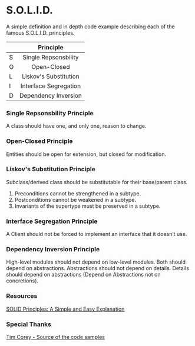 # S.O.L.I.D.
A simple definition and in depth code example describing each of the famous S.O.L.I.D. principles.

|        | Principle      |
| ------ |:--------------:|
| S | Single Repsonsbility  |
| O | Open-Closed           |
| L | Liskov's Substitution |
| I | Interface Segregation |
| D | Dependency Inversion  |

### Single Repsonsbility Principle
A class should have one, and only one, reason to change.
### Open-Closed Principle
Entities should be open for extension, but closed for modification.
### Liskov's Substitution Principle
Subclass/derived class should be substitutable for their base/parent class.
1. Preconditions cannot be strengthened in a subtype.
2. Postconditions cannot be weakened in a subtype.
3. Invariants of the supertype must be preserved in a subtype.
### Interface Segregation Principle
A Client should not be forced to implement an interface that it doesn’t use.
### Dependency Inversion Principle
High-level modules should not depend on low-level modules. Both should depend on abstractions.
Abstractions should not depend on details. Details should depend on abstractions (Depend on Abstractions not on concretions).

### Resources
[SOLID Principles: A Simple and Easy Explanation](https://hackernoon.com/solid-principles-simple-and-easy-explanation-f57d86c47a7f)  

### Special Thanks
[Tim Corey - Source of the code samples](https://t.co/KjTdGt0tpO?amp=1)  
